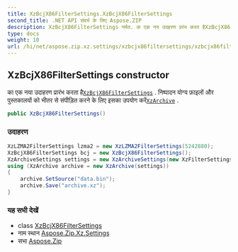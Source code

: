 ```yaml
---
title: XzBcjX86FilterSettings.XzBcjX86FilterSettings
second_title: .NET API संदर्भ के लिए Aspose.ZIP
description: XzBcjX86FilterSettings नर्मत. क एक नय उदहरण प्ररंभ करत हैXzBcjX86FilterSettings . नष्पदन यग्य फ़इलं और पुस्तकलयं क भतर से संपड़त करने के लए इसक उपयग करेंXzArchive .
type: docs
weight: 10
url: /hi/net/aspose.zip.xz.settings/xzbcjx86filtersettings/xzbcjx86filtersettings/
---
```

## XzBcjX86FilterSettings constructor

का एक नया उदाहरण प्रारंभ करता है[`XzBcjX86FilterSettings`](../) . निष्पादन योग्य फ़ाइलों और पुस्तकालयों को भीतर से संपीड़ित करने के लिए इसका उपयोग करें[`XzArchive`](../../../aspose.zip.xz/xzarchive/) .

```csharp
public XzBcjX86FilterSettings()
```

### उदाहरण

```csharp
XzLZMA2FilterSettings lzma2 = new XzLZMA2FilterSettings(5242880);
XzBcjX86FilterSettings bcj = new XzBcjX86FilterSettings();
XzArchiveSettings settings = new XzArchiveSettings(new XzFilterSettings[] {bcj,lzma2}, 10485760, XzCheckType.Crc32);
using (XzArchive archive = new XzArchive(settings))
{
    archive.SetSource("data.bin");
    archive.Save("archive.xz");
}
```

### यह सभी देखें

* class [XzBcjX86FilterSettings](../)
* नाम स्थान [Aspose.Zip.Xz.Settings](../../xzbcjx86filtersettings/)
* सभा [Aspose.Zip](../../../)


